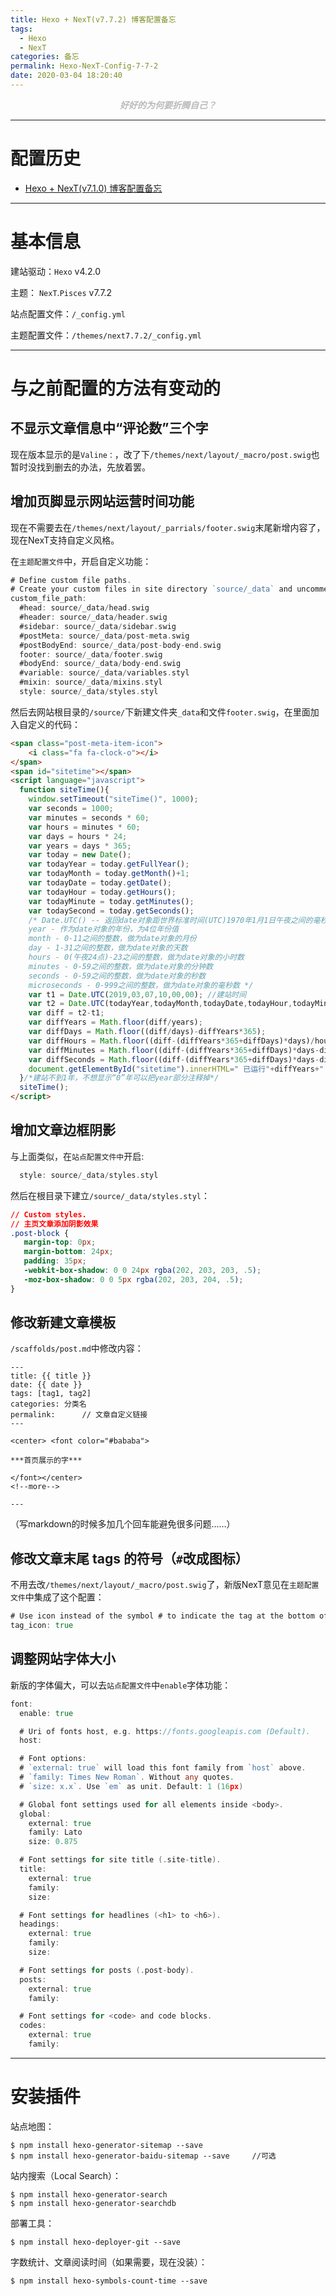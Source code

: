 ```yaml
---
title: Hexo + NexT(v7.7.2) 博客配置备忘
tags:
  - Hexo
  - NexT
categories: 备忘
permalink: Hexo-NexT-Config-7-7-2
date: 2020-03-04 18:20:40
---
```


<center> <font color="#bababa">

***好好的为何要折腾自己？***

</font></center>
<!--more-->

---

# 配置历史

- [Hexo + NexT(v7.1.0) 博客配置备忘](../../../../2019/03/27/Hexo-NexT-Config/)

---

# 基本信息  
建站驱动：`Hexo` v4.2.0  

主题： `NexT`.`Pisces` v7.7.2  

站点配置文件：`/_config.yml`  

主题配置文件：`/themes/next7.7.2/_config.yml`  

---

# 与之前配置的方法有变动的

## 不显示文章信息中“评论数”三个字

现在版本显示的是`Valine：`，改了下`/themes/next/layout/_macro/post.swig`也暂时没找到删去的办法，先放着罢。

## 增加页脚显示网站运营时间功能

现在不需要去在`/themes/next/layout/_parrials/footer.swig`末尾新增内容了，现在NexT支持自定义风格。  

在`主题配置文件`中，开启自定义功能：  

```go
# Define custom file paths.
# Create your custom files in site directory `source/_data` and uncomment needed files below.
custom_file_path:
  #head: source/_data/head.swig
  #header: source/_data/header.swig
  #sidebar: source/_data/sidebar.swig
  #postMeta: source/_data/post-meta.swig
  #postBodyEnd: source/_data/post-body-end.swig
  footer: source/_data/footer.swig
  #bodyEnd: source/_data/body-end.swig
  #variable: source/_data/variables.styl
  #mixin: source/_data/mixins.styl
  style: source/_data/styles.styl
```

然后去网站根目录的`/source/`下新建文件夹`_data`和文件`footer.swig`，在里面加入自定义的代码：

```html
<span class="post-meta-item-icon">
    <i class="fa fa-clock-o"></i>
</span>
<span id="sitetime"></span>
<script language="javascript">
  function siteTime(){
    window.setTimeout("siteTime()", 1000);
    var seconds = 1000;
    var minutes = seconds * 60;
    var hours = minutes * 60;
    var days = hours * 24;
    var years = days * 365;
    var today = new Date();
    var todayYear = today.getFullYear();
    var todayMonth = today.getMonth()+1;
    var todayDate = today.getDate();
    var todayHour = today.getHours();
    var todayMinute = today.getMinutes();
    var todaySecond = today.getSeconds();
    /* Date.UTC() -- 返回date对象距世界标准时间(UTC)1970年1月1日午夜之间的毫秒数(时间戳)
    year - 作为date对象的年份，为4位年份值
    month - 0-11之间的整数，做为date对象的月份
    day - 1-31之间的整数，做为date对象的天数
    hours - 0(午夜24点)-23之间的整数，做为date对象的小时数
    minutes - 0-59之间的整数，做为date对象的分钟数
    seconds - 0-59之间的整数，做为date对象的秒数
    microseconds - 0-999之间的整数，做为date对象的毫秒数 */
    var t1 = Date.UTC(2019,03,07,10,00,00); //建站时间
    var t2 = Date.UTC(todayYear,todayMonth,todayDate,todayHour,todayMinute,todaySecond);
    var diff = t2-t1;
    var diffYears = Math.floor(diff/years);
    var diffDays = Math.floor((diff/days)-diffYears*365);
    var diffHours = Math.floor((diff-(diffYears*365+diffDays)*days)/hours);
    var diffMinutes = Math.floor((diff-(diffYears*365+diffDays)*days-diffHours*hours)/minutes);
    var diffSeconds = Math.floor((diff-(diffYears*365+diffDays)*days-diffHours*hours-diffMinutes*minutes)/seconds);
    document.getElementById("sitetime").innerHTML=" 已运行"+diffYears+" 年 "+diffDays+" 天 "+diffHours+" 小时 "+diffMinutes+" 分钟 "+diffSeconds+" 秒 ~喵~";
  }/*建站不到1年，不想显示“0”年可以把year部分注释掉*/
  siteTime();
</script>
```

## 增加文章边框阴影

与上面类似，在`站点配置文件中`开启:  

```go
  style: source/_data/styles.styl
```

然后在根目录下建立`/source/_data/styles.styl`：

```css
// Custom styles.
// 主页文章添加阴影效果
.post-block {
   margin-top: 0px;
   margin-bottom: 24px;
   padding: 35px;
   -webkit-box-shadow: 0 0 24px rgba(202, 203, 203, .5);
   -moz-box-shadow: 0 0 5px rgba(202, 203, 204, .5);
}
```

## 修改新建文章模板

`/scaffolds/post.md`中修改内容：

```
---
title: {{ title }}
date: {{ date }}
tags: [tag1, tag2]
categories: 分类名
permalink:      // 文章自定义链接
---

<center> <font color="#bababa">

***首页展示的字***

</font></center>
<!--more-->

---
```

（写markdown的时候多加几个回车能避免很多问题……）

## 修改文章末尾 tags 的符号（`#`改成图标）

不用去改`/themes/next/layout/_macro/post.swig`了，新版NexT意见在`主题配置文件`中集成了这个配置：

```go
# Use icon instead of the symbol # to indicate the tag at the bottom of the post
tag_icon: true
```
## 调整网站字体大小  

新版的字体偏大，可以去`站点配置文件`中`enable`字体功能：  

```go
font:
  enable: true

  # Uri of fonts host, e.g. https://fonts.googleapis.com (Default).
  host:

  # Font options:
  # `external: true` will load this font family from `host` above.
  # `family: Times New Roman`. Without any quotes.
  # `size: x.x`. Use `em` as unit. Default: 1 (16px)

  # Global font settings used for all elements inside <body>.
  global:
    external: true
    family: Lato
    size: 0.875

  # Font settings for site title (.site-title).
  title:
    external: true
    family:
    size:

  # Font settings for headlines (<h1> to <h6>).
  headings:
    external: true
    family:
    size:

  # Font settings for posts (.post-body).
  posts:
    external: true
    family:

  # Font settings for <code> and code blocks.
  codes:
    external: true
    family: 
```

---

# 安装插件  

站点地图：  

```
$ npm install hexo-generator-sitemap --save
$ npm install hexo-generator-baidu-sitemap --save     //可选
```

站内搜索（Local Search）：  

```
$ npm install hexo-generator-search
$ npm install hexo-generator-searchdb
```


部署工具：  

```
$ npm install hexo-deployer-git --save
```

字数统计、文章阅读时间（如果需要，现在没装）：  

```
$ npm install hexo-symbols-count-time --save
```
